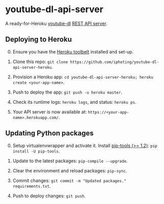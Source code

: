 # youtube-dl-api-server
A ready-for-Heroku [youtube-dl](http://rg3.github.io/youtube-dl/) [REST API server](https://github.com/jaimeMF/youtube-dl-api-server).

## Deploying to Heroku

0. Ensure you have the [Heroku toolbelt](https://toolbelt.heroku.com) installed and set-up.

1. Clone this repo: `git clone https://github.com/iphoting/youtube-dl-api-server-heroku`.

2. Provision a Heroku app: `cd youtube-dl-api-server-heroku; heroku create <your-app-name>`.

3. Push to deploy the app: `git push -u heroku master`.

4. Check its runtime logs: `heroku logs`, and status: `heroku ps`.

5. Your API server is now available at: `https://<your-app-name>.herokuapp.com/`.

## Updating Python packages

0. Setup virtualenvwrapper and activate it. Install [pip-tools (>= 1.2)](https://github.com/nvie/pip-tools/): `pip install -U pip-tools`.

1. Update to the latest packages: `pip-compile --upgrade`.

2. Clear the environment and reload packages: `pip-sync`.

3. Commit changes: `git commit -m "Updated packages." requirements.txt`.

4. Push to deploy changes: `git push`.
